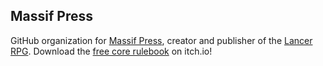 ## Massif Press
GitHub organization for [Massif Press](https://massifpress.com/), creator and publisher of the [Lancer RPG](https://massifpress.com/lancer). Download the [free core rulebook](https://massif-press.itch.io/corebook-pdf-free) on itch.io!
